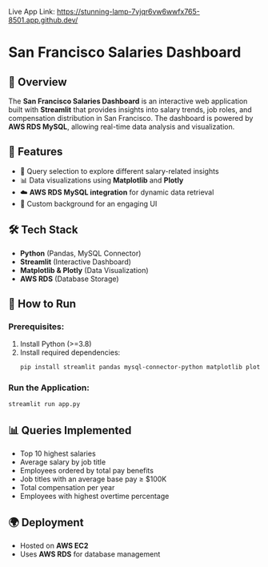 
Live App Link: https://stunning-lamp-7vjqr6vw6wwfx765-8501.app.github.dev/

# San Francisco Salaries Dashboard

## 🚀 Overview
The **San Francisco Salaries Dashboard** is an interactive web application built with **Streamlit** that provides insights into salary trends, job roles, and compensation distribution in San Francisco. The dashboard is powered by **AWS RDS MySQL**, allowing real-time data analysis and visualization.

## 🎯 Features
- 📌 Query selection to explore different salary-related insights
- 📊 Data visualizations using **Matplotlib** and **Plotly**
- ☁️ **AWS RDS MySQL integration** for dynamic data retrieval
- 🎨 Custom background for an engaging UI

## 🛠 Tech Stack
- **Python** (Pandas, MySQL Connector)
- **Streamlit** (Interactive Dashboard)
- **Matplotlib & Plotly** (Data Visualization)
- **AWS RDS** (Database Storage)

## 📌 How to Run
### Prerequisites:
1. Install Python (>=3.8)
2. Install required dependencies:
   ```bash
   pip install streamlit pandas mysql-connector-python matplotlib plotly
   ```

### Run the Application:
```bash
streamlit run app.py
```

## 📊 Queries Implemented
- Top 10 highest salaries
- Average salary by job title
- Employees ordered by total pay benefits
- Job titles with an average base pay ≥ $100K
- Total compensation per year
- Employees with highest overtime percentage

## 🌍 Deployment
- Hosted on **AWS EC2**
- Uses **AWS RDS** for database management



